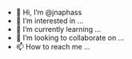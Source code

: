 - 👋 Hi, I’m @jnaphass
- 👀 I’m interested in ...
- 🌱 I’m currently learning ...
- 💞️ I’m looking to collaborate on ...
- 📫 How to reach me ...

<!---
jnaphass/jnaphass is a ✨ special ✨ repository because its `README.md` (this file) appears on your GitHub profile.
You can click the Preview link to take a look at your changes.
--->
